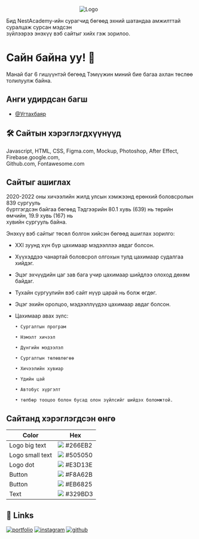 
&emsp;&emsp;&emsp;&emsp;&emsp;&emsp;&emsp;&emsp;&emsp;&emsp;&emsp;&emsp;&emsp;&emsp;![Logo](https://dc594.4shared.com/img/wKF8LEWTiq/s24/1818a6ed7e8/Logo?async&rand=0.7413689950990106)

Бид NestAcademy-ийн сурагчид бөгөөд эхний шатандаа амжилттай суралцаж сурсан мэдсэн 
<br>зүйлээрээ энэхүү вэб сайтыг хийх гэж зорилоо.



 # Сайн байна уу! 👋
Манай баг 6 гишүүнтэй бөгөөд Тэмүүжин миний бие багаа ахлан төслөө толилуулж байна.


## Анги удирдсан багш

- [@Угтахбаяр](https://github.com/Ugtakh)

## 🛠 Сайтын хэрэглэгдхүүнүүд
Javascript, HTML, CSS, Figma.com, Mockup, Photoshop, After Effect, Firebase.google.com, 
<br>Github.com, Fontawesome.com


## Сайтыг ашиглах

2020-2022 оны хичээлийн жилд улсын хэмжээнд ерөнхий боловсролын 839 сургууль
<br>бүртгэгдсэн байгаа бөгөөд Тэдгээрийн 80.1 хувь (639) нь төрийн өмчийн, 19.9 хувь (167)
нь <br>хувийн сургууль байна. 

Энэхүү вэб сайтыг төсөл болгон хийсэн бөгөөд ашиглах зорилго:

- XXI зуунд хүн бүр цахимаар мэдээллээ авдаг болсон.
- Хүүхэддээ чанартай боловсрол олгохын тулд цахимаар судалгаа хийдэг.
- Эцэг эхчүүдийн цаг зав бага учир цахимаар шийдлээ олоход дөхөм байдаг.
- Тухайн сургуулийн вэб сайт нүүр царай нь болж өгдөг.
- Эцэг эхийн оролцоо, мэдээллүүдээ цахимаар авдаг болсон.
- Цахимаар авах зүлс: 

      • Сургалтын програм
      
      • Нэмэлт хичээл
      
      • Дүнгийн мэдээлэл
  
      • Сургалтын төлөвлөгөө 
  
      • Хичээлийн хувиар
      
      • Үдийн цай
  
      • Автобус хүргэлт 
  
      • төлбөр тооцоо болон бусад олон зүйлсийг шийдэх боломжтой.



## Сайтанд хэрэглэгдсэн өнгө

| Color             | Hex                                                                |
| ----------------- | ------------------------------------------------------------------ |
| Logo big text | ![]([https://via.placeholder.com/10/266EB2?text=+](https://firebasestorage.googleapis.com/v0/b/chat-app-f5f1d.appspot.com/o/266EB2.png?alt=media&token=96f58523-c73a-420a-9100-678f10842307)) #266EB2 |
| Logo small text | ![]([https://via.placeholder.com/10/505050?text=+](https://firebasestorage.googleapis.com/v0/b/chat-app-f5f1d.appspot.com/o/505050.png?alt=media&token=ff003789-0595-4d9a-a76d-befcf6633f04)) #505050 |
| Logo dot | ![]([https://via.placeholder.com/10/E3D13E?text=+](https://firebasestorage.googleapis.com/v0/b/chat-app-f5f1d.appspot.com/o/E3D13E.png?alt=media&token=f44de030-060c-4ee7-9a26-510fc9edeabe)) #E3D13E |
| Button | ![]([https://via.placeholder.com/10/F8A62B?text=+](https://firebasestorage.googleapis.com/v0/b/chat-app-f5f1d.appspot.com/o/F8A62B.png?alt=media&token=6e7b1752-9d0f-40c1-a66b-512a2ae49e81)) #F8A62B |
| Button | ![]([https://via.placeholder.com/10/EB6825?text=+](https://firebasestorage.googleapis.com/v0/b/chat-app-f5f1d.appspot.com/o/EB6825.png?alt=media&token=0e3659d4-26a8-4caf-a247-9a9deb047f27)) #EB6825 |
| Text | ![]([https://via.placeholder.com/10/329BD3?text=+](https://firebasestorage.googleapis.com/v0/b/chat-app-f5f1d.appspot.com/o/329BD3.png?alt=media&token=9165072a-49d2-4e48-afdc-74cd7737d31b)) #329BD3 |







## 🔗 Links
[![portfolio](https://img.shields.io/badge/my_portfolio-000?style=for-the-badge&logo=ko-fi&logoColor=white)](http://leap-1.live//)
[![instagram](https://img.shields.io/badge/instagram-0A66C2?style=for-the-badge&logo=instagram&logoColor=white)](https://www.instagram.com/sobri_sb2/)
[![github](https://img.shields.io/badge/github-1DA1F2?style=for-the-badge&logo=github&logoColor=white)](https://github.com/temuujin2/)

